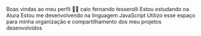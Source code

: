 Boas vindas ao meu perfil 💙💙
caio fernando tesserolli
Estou estudando na Alura
Estou me desenvolvendo na linguagem JavaScript
Utilizo esse espaço para minha organização e compartilhamento dos meu projetos desenvolvidos
